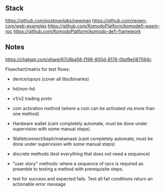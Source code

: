 ## Stack

https://github.com/postmanlabs/newman
https://github.com/reown-com/web-examples
https://github.com/KomodoPlatform/komodefi-wasm-rpc
https://github.com/KomodoPlatform/komodo-defi-framework


## Notes

https://chatgpt.com/share/67c6ba58-f198-800d-8176-0bd9e087594c

Flowchart/matrix for test flows:
- device/opsys (cover all libs/binaries)
- hd/non-hd
- v1/v2 trading proto
- coin activation method (where a coin can be activated via more than one method)
- Hardware wallet (cant completely automate, must be done under supervision with some manual steps)
- Walletconnect/keplr/metamask (cant completely automate, must be done under supervision with some manual steps)

- discrete methods (test everything that does not need a sequence)
- "user story" methods: where a sequence of rpcs is required as preamble to testing a method with prerequisite steps.

- test for success and expected fails. Test all fail conditions return an actionable error message

